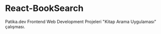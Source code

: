# React-BookSearch
Patika.dev Frontend Web Development Projeleri "Kitap Arama Uygulaması" çalışması. 
